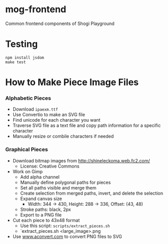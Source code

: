 # mog-frontend
Common frontend components of Shogi Playground

# Testing

```
npm install jsdom
make test
```

# How to Make Piece Image Files

### Alphabetic Pieces

- Download `ipaexm.ttf`
- Use Convertio to make an SVG file
- Find unicode for each character you want
- Traverse SVG file as a text file and copy path information for a specific character
- Manually resize or combile characters if needed

### Graphical Pieces

- Download bitmap images from http://shineleckoma.web.fc2.com/
  - License: Creative Commons
- Work on Gimp
  - Add alpha channel
  - Manually define polygonal paths for pieces
  - Set all paths visible and merge them
  - Create selection from merged paths, invert, and delete the selection
  - Expand canvas size
    - Width: 344 -> 430, Height: 288 -> 336, Offset: (43, 48)
  - Stroke paths: black, 2px
  - Export to a PNG file
- Cut each piece to 43x48 format
  - Use this script: `scripts/extract_pieces.sh`
  - `extract_pieces.sh <large_image>.png
- Use www.aconvert.com to convert PNG files to SVG

